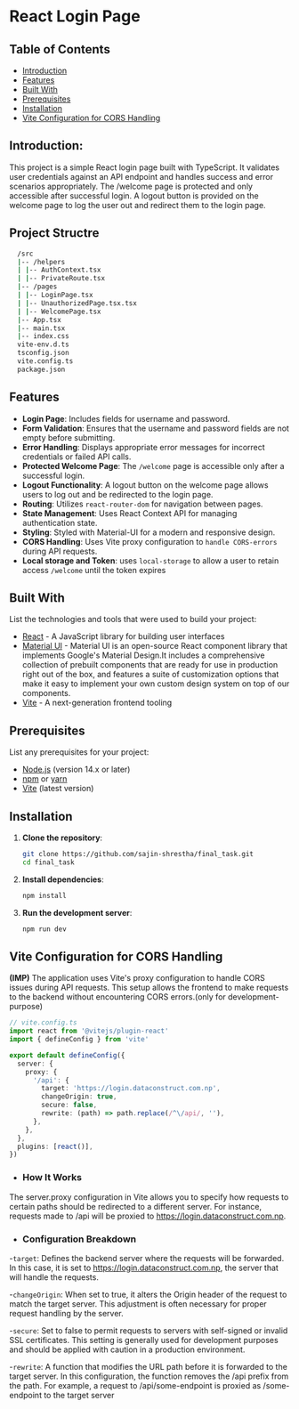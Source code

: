 # React Login Page

## Table of Contents

- [Introduction](#introduction)
- [Features](#features)
- [Built With](#built-with)
- [Prerequisites](#prerequisites)
- [Installation](#installation)
- [ Vite Configuration for CORS Handling](#vite-configuration-for-cors-handling)

## Introduction:

This project is a simple React login page built with TypeScript. It validates user credentials against an API endpoint and handles success and error scenarios appropriately. The /welcome page is protected and only accessible after successful login. A logout button is provided on the welcome page to log the user out and redirect them to the login page.

## Project Structre

```bash
  /src
  |-- /helpers
  | |-- AuthContext.tsx
  | |-- PrivateRoute.tsx
  |-- /pages
  | |-- LoginPage.tsx
  | |-- UnauthorizedPage.tsx.tsx
  | |-- WelcomePage.tsx
  |-- App.tsx
  |-- main.tsx
  |-- index.css
  vite-env.d.ts
  tsconfig.json
  vite.config.ts
  package.json
```

## Features

- **Login Page**: Includes fields for username and password.
- **Form Validation**: Ensures that the username and password fields are not empty before submitting.
- **Error Handling**: Displays appropriate error messages for incorrect credentials or failed API calls.
- **Protected Welcome Page**: The `/welcome` page is accessible only after a successful login.
- **Logout Functionality**: A logout button on the welcome page allows users to log out and be redirected to the login page.
- **Routing**: Utilizes `react-router-dom` for navigation between pages.
- **State Management**: Uses React Context API for managing authentication state.
- **Styling**: Styled with Material-UI for a modern and responsive design.
- **CORS Handling**: Uses Vite proxy configuration to `handle CORS-errors` during API requests.
- **Local storage and Token**: uses `local-storage` to allow a user to retain access `/welcome` until the token expires

## Built With

List the technologies and tools that were used to build your project:

- [React](https://reactjs.org/) - A JavaScript library for building user interfaces
- [Material UI](https://mui.com/material-ui/getting-started/) - Material UI is an open-source React component library that implements Google's Material Design.It includes a comprehensive collection of prebuilt components that are ready for use in production right out of the box, and features a suite of customization options that make it easy to implement your own custom design system on top of our components.
- [Vite](https://vitejs.dev/) - A next-generation frontend tooling

## Prerequisites

List any prerequisites for your project:

- [Node.js](https://nodejs.org/) (version 14.x or later)
- [npm](https://www.npmjs.com/) or [yarn](https://yarnpkg.com/)
- [Vite](https://vitejs.dev/) (latest version)

## Installation

1. **Clone the repository**:

   ```bash
   git clone https://github.com/sajin-shrestha/final_task.git
   cd final_task
   ```

2. **Install dependencies**:

   ```bash
   npm install
   ```

3. **Run the development server**:

   ```bash
   npm run dev
   ```

## Vite Configuration for CORS Handling

**(IMP)**
The application uses Vite's proxy configuration to handle CORS issues during API requests. This setup allows the frontend to make requests to the backend without encountering CORS errors.(only for development-purpose)

```ts
// vite.config.ts
import react from '@vitejs/plugin-react'
import { defineConfig } from 'vite'

export default defineConfig({
  server: {
    proxy: {
      '/api': {
        target: 'https://login.dataconstruct.com.np',
        changeOrigin: true,
        secure: false,
        rewrite: (path) => path.replace(/^\/api/, ''),
      },
    },
  },
  plugins: [react()],
})
```

- ### How It Works

The server.proxy configuration in Vite allows you to specify how requests to certain paths should be redirected to a different server. For instance, requests made to /api will be proxied to https://login.dataconstruct.com.np.

- ### Configuration Breakdown

-`target`: Defines the backend server where the requests will be forwarded. In this case, it is set to https://login.dataconstruct.com.np, the server that will handle the requests.

-`changeOrigin`: When set to true, it alters the Origin header of the request to match the target server. This adjustment is often necessary for proper request handling by the server.

-`secure`: Set to false to permit requests to servers with self-signed or invalid SSL certificates. This setting is generally used for development purposes and should be applied with caution in a production environment.

-`rewrite`: A function that modifies the URL path before it is forwarded to the target server. In this configuration, the function removes the /api prefix from the path. For example, a request to /api/some-endpoint is proxied as /some-endpoint to the target server
